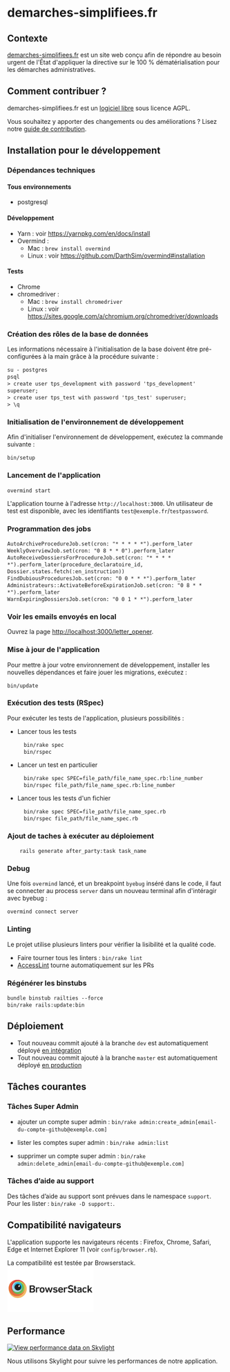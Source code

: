 # demarches-simplifiees.fr

## Contexte

[demarches-simplifiees.fr](https://www.demarches-simplifiees.fr) est un site web conçu afin de répondre au besoin urgent de l'État d'appliquer la directive sur le 100 % dématérialisation pour les démarches administratives.

## Comment contribuer ?

demarches-simplifiees.fr est un [logiciel libre](https://fr.wikipedia.org/wiki/Logiciel_libre) sous licence AGPL.

Vous souhaitez y apporter des changements ou des améliorations ? Lisez notre [guide de contribution](CONTRIBUTING.md).

## Installation pour le développement

### Dépendances techniques

#### Tous environnements

- postgresql

#### Développement

- Yarn : voir https://yarnpkg.com/en/docs/install
- Overmind :
  * Mac : `brew install overmind`
  * Linux : voir https://github.com/DarthSim/overmind#installation

#### Tests

- Chrome
- chromedriver :
  * Mac : `brew install chromedriver`
  * Linux : voir https://sites.google.com/a/chromium.org/chromedriver/downloads

### Création des rôles de la base de données

Les informations nécessaire à l'initialisation de la base doivent être pré-configurées à la main grâce à la procédure suivante :

    su - postgres
    psql
    > create user tps_development with password 'tps_development' superuser;
    > create user tps_test with password 'tps_test' superuser;
    > \q

### Initialisation de l'environnement de développement

Afin d'initialiser l'environnement de développement, exécutez la commande suivante :

    bin/setup

### Lancement de l'application

    overmind start

L'application tourne à l'adresse `http://localhost:3000`. Un utilisateur de test est disponible, avec les identifiants `test@exemple.fr`/`testpassword`.

### Programmation des jobs

    AutoArchiveProcedureJob.set(cron: "* * * * *").perform_later
    WeeklyOverviewJob.set(cron: "0 8 * * 0").perform_later
    AutoReceiveDossiersForProcedureJob.set(cron: "* * * * *").perform_later(procedure_declaratoire_id, Dossier.states.fetch(:en_instruction))
    FindDubiousProceduresJob.set(cron: "0 0 * * *").perform_later
    Administrateurs::ActivateBeforeExpirationJob.set(cron: "0 8 * * *").perform_later
    WarnExpiringDossiersJob.set(cron: "0 0 1 * *").perform_later

### Voir les emails envoyés en local

Ouvrez la page [http://localhost:3000/letter_opener](http://localhost:3000/letter_opener).

### Mise à jour de l'application

Pour mettre à jour votre environnement de développement, installer les nouvelles dépendances et faire jouer les migrations, exécutez :

    bin/update

### Exécution des tests (RSpec)

Pour exécuter les tests de l'application, plusieurs possibilités :

- Lancer tous les tests

        bin/rake spec
        bin/rspec

- Lancer un test en particulier

        bin/rake spec SPEC=file_path/file_name_spec.rb:line_number
        bin/rspec file_path/file_name_spec.rb:line_number

- Lancer tous les tests d'un fichier

        bin/rake spec SPEC=file_path/file_name_spec.rb
        bin/rspec file_path/file_name_spec.rb

### Ajout de taches à exécuter au déploiement

        rails generate after_party:task task_name

### Debug

Une fois `overmind` lancé, et un breakpoint `byebug` inséré dans le code, il faut se connecter au process `server` dans un nouveau terminal afin d'intéragir avec byebug :

    overmind connect server

### Linting

Le projet utilise plusieurs linters pour vérifier la lisibilité et la qualité code.

- Faire tourner tous les linters : `bin/rake lint`
- [AccessLint](http://accesslint.com/) tourne automatiquement sur les PRs

### Régénérer les binstubs

    bundle binstub railties --force
    bin/rake rails:update:bin

## Déploiement

- Tout nouveau commit ajouté à la branche `dev` est automatiquement déployé [en intégration](https://dev.demarches-simplifiees.fr/)
- Tout nouveau commit ajouté à la branche `master` est automatiquement déployé [en production](https://www.demarches-simplifiees.fr/)

## Tâches courantes

### Tâches Super Admin

- ajouter un compte super admin :
  `bin/rake admin:create_admin[email-du-compte-github@exemple.com]`

- lister les comptes super admin :
  `bin/rake admin:list`

- supprimer un compte super admin :
  `bin/rake admin:delete_admin[email-du-compte-github@exemple.com]`

### Tâches d’aide au support

Des tâches d’aide au support sont prévues dans le namespace `support`.
Pour les lister : `bin/rake -D support:`.

## Compatibilité navigateurs

L'application supporte les navigateurs récents : Firefox, Chrome, Safari, Edge et Internet Explorer 11 (voir `config/browser.rb`).

La compatibilité est testée par Browserstack.<br>[<img src="app/assets/images/browserstack-logo-600x315.png" width="200">](https://www.browserstack.com/)

## Performance

[![View performance data on Skylight](https://badges.skylight.io/status/zAvWTaqO0mu1.svg)](https://oss.skylight.io/app/applications/zAvWTaqO0mu1)

Nous utilisons Skylight pour suivre les performances de notre application.
